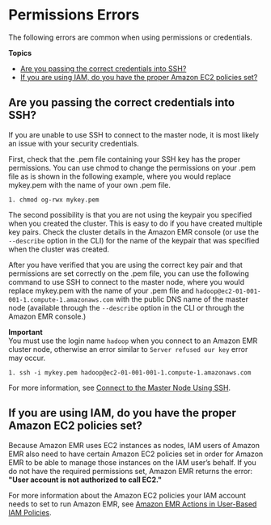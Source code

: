 # Permissions Errors<a name="emr-troubleshoot-error-permissions"></a>

The following errors are common when using permissions or credentials\.

**Topics**
+ [Are you passing the correct credentials into SSH?](#correctcred)
+ [If you are using IAM, do you have the proper Amazon EC2 policies set?](#check-iam-permissions)

## Are you passing the correct credentials into SSH?<a name="correctcred"></a>

 If you are unable to use SSH to connect to the master node, it is most likely an issue with your security credentials\. 

 First, check that the \.pem file containing your SSH key has the proper permissions\. You can use chmod to change the permissions on your \.pem file as is shown in the following example, where you would replace mykey\.pem with the name of your own \.pem file\. 

```
1. chmod og-rwx mykey.pem
```

 The second possibility is that you are not using the keypair you specified when you created the cluster\. This is easy to do if you have created multiple key pairs\. Check the cluster details in the Amazon EMR console \(or use the `--describe` option in the CLI\) for the name of the keypair that was specified when the cluster was created\. 

 After you have verified that you are using the correct key pair and that permissions are set correctly on the \.pem file, you can use the following command to use SSH to connect to the master node, where you would replace mykey\.pem with the name of your \.pem file and `hadoop@ec2-01-001-001-1.compute-1.amazonaws.com` with the public DNS name of the master node \(available through the `--describe` option in the CLI or through the Amazon EMR console\.\) 

**Important**  
You must use the login name `hadoop` when you connect to an Amazon EMR cluster node, otherwise an error similar to `Server refused our key` error may occur\.

```
1. ssh -i mykey.pem hadoop@ec2-01-001-001-1.compute-1.amazonaws.com				
```

 For more information, see [Connect to the Master Node Using SSH](emr-connect-master-node-ssh.md)\. 

## If you are using IAM, do you have the proper Amazon EC2 policies set?<a name="check-iam-permissions"></a>

 Because Amazon EMR uses EC2 instances as nodes, IAM users of Amazon EMR also need to have certain Amazon EC2 policies set in order for Amazon EMR to be able to manage those instances on the IAM user’s behalf\. If you do not have the required permissions set, Amazon EMR returns the error: **"User account is not authorized to call EC2\."** 

 For more information about the Amazon EC2 policies your IAM account needs to set to run Amazon EMR, see [Amazon EMR Actions in User\-Based IAM Policies](emr-plan-access-iam.md#emr-set-iam-policy)\. 